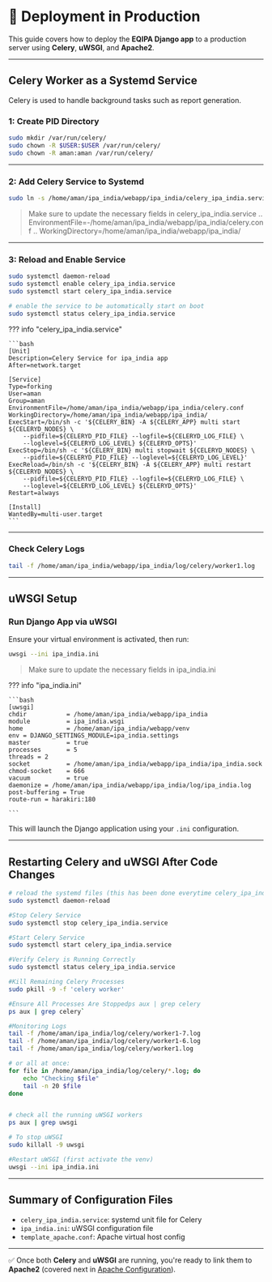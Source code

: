 # 🚀 Deployment in Production

This guide covers how to deploy the **EQIPA Django app** to a production server using **Celery**, **uWSGI**, and **Apache2**.

---

## Celery Worker as a Systemd Service

Celery is used to handle background tasks such as report generation.

### 1: Create PID Directory

```bash
sudo mkdir /var/run/celery/
sudo chown -R $USER:$USER /var/run/celery/
sudo chown -R aman:aman /var/run/celery/
```

---

### 2: Add Celery Service to Systemd

```bash
sudo ln -s /home/aman/ipa_india/webapp/ipa_india/celery_ipa_india.service /etc/systemd/system
```

> Make sure to update the necessary fields in celery_ipa_india.service
.. EnvironmentFile=-/home/aman/ipa_india/webapp/ipa_india/celery.conf
.. WorkingDirectory=/home/aman/ipa_india/webapp/ipa_india/

---

### 3: Reload and Enable Service

```bash
sudo systemctl daemon-reload
sudo systemctl enable celery_ipa_india.service
sudo systemctl start celery_ipa_india.service

# enable the service to be automatically start on boot
sudo systemctl status celery_ipa_india.service
```

??? info "celery_ipa_india.service"

    ```bash
    [Unit]
    Description=Celery Service for ipa_india app
    After=network.target

    [Service]
    Type=forking
    User=aman
    Group=aman
    EnvironmentFile=/home/aman/ipa_india/webapp/ipa_india/celery.conf
    WorkingDirectory=/home/aman/ipa_india/webapp/ipa_india/
    ExecStart=/bin/sh -c '${CELERY_BIN} -A ${CELERY_APP} multi start ${CELERYD_NODES} \
        --pidfile=${CELERYD_PID_FILE} --logfile=${CELERYD_LOG_FILE} \
        --loglevel=${CELERYD_LOG_LEVEL} ${CELERYD_OPTS}'
    ExecStop=/bin/sh -c '${CELERY_BIN} multi stopwait ${CELERYD_NODES} \
        --pidfile=${CELERYD_PID_FILE} --loglevel=${CELERYD_LOG_LEVEL}'
    ExecReload=/bin/sh -c '${CELERY_BIN} -A ${CELERY_APP} multi restart ${CELERYD_NODES} \
        --pidfile=${CELERYD_PID_FILE} --logfile=${CELERYD_LOG_FILE} \
        --loglevel=${CELERYD_LOG_LEVEL} ${CELERYD_OPTS}'
    Restart=always

    [Install]
    WantedBy=multi-user.target
    ```


---

### Check Celery Logs

```bash
tail -f /home/aman/ipa_india/webapp/ipa_india/log/celery/worker1.log
```

---

## uWSGI Setup

### Run Django App via uWSGI

Ensure your virtual environment is activated, then run:

```bash
uwsgi --ini ipa_india.ini
```
> Make sure to update the necessary fields in ipa_india.ini


??? info "ipa_india.ini"

    ```bash
    [uwsgi]
    chdir           = /home/aman/ipa_india/webapp/ipa_india
    module          = ipa_india.wsgi
    home            = /home/aman/ipa_india/webapp/venv
    env = DJANGO_SETTINGS_MODULE=ipa_india.settings
    master          = true
    processes       = 5
    threads = 2
    socket          = /home/aman/ipa_india/webapp/ipa_india/ipa_india.sock
    chmod-socket    = 666
    vacuum          = true
    daemonize = /home/aman/ipa_india/webapp/ipa_india/log/ipa_india.log
    post-buffering = True
    route-run = harakiri:180

    ```


This will launch the Django application using your `.ini` configuration.

---

## Restarting Celery and uWSGI After Code Changes

```bash
# reload the systemd files (this has been done everytime celery_ipa_india.service is changed)
sudo systemctl daemon-reload

#Stop Celery Service
sudo systemctl stop celery_ipa_india.service

#Start Celery Service
sudo systemctl start celery_ipa_india.service

#Verify Celery is Running Correctly
sudo systemctl status celery_ipa_india.service

#Kill Remaining Celery Processes
sudo pkill -9 -f 'celery worker'

#Ensure All Processes Are Stoppedps aux | grep celery
ps aux | grep celery`

#Monitoring Logs
tail -f /home/aman/ipa_india/log/celery/worker1-7.log
tail -f /home/aman/ipa_india/log/celery/worker1-6.log
tail -f /home/aman/ipa_india/log/celery/worker1.log

# or all at once:
for file in /home/aman/ipa_india/log/celery/*.log; do
    echo "Checking $file"
    tail -n 20 $file
done


# check all the running uWSGI workers
ps aux | grep uwsgi

# To stop uWSGI
sudo killall -9 uwsgi

#Restart uWSGI (first activate the venv)
uwsgi --ini ipa_india.ini
```

---

## Summary of Configuration Files

- `celery_ipa_india.service`: systemd unit file for Celery
- `ipa_india.ini`: uWSGI configuration file
- `template_apache.conf`: Apache virtual host config

---

✅ Once both **Celery** and **uWSGI** are running, you're ready to link them to **Apache2** (covered next in [Apache Configuration](apache.md)).
